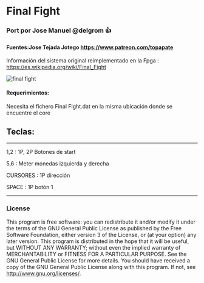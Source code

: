 # Final Fight

### Port por Jose Manuel @delgrom :+1: 
#### Fuentes:Jose Tejada Jotego https://www.patreon.com/topapate
Información del sistema original reimplementado en la Fpga : https://es.wikipedia.org/wiki/Final_Fight

![final fight](https://user-images.githubusercontent.com/31018768/93026858-5fc36180-f609-11ea-8279-f783c7fa5c44.jpg)

#### Requerimientos:

Necesita el fichero Final Fight.dat en la misma ubicación donde se encuentre el core

## Teclas:
--------------------------------------------------
1,2 :   1P, 2P Botones de start

5,6 :   Meter monedas izquierda y derecha

CURSORES : 1P dirección

SPACE    : 1P botón 1

---------------------------------------------------
### License


This program is free software: you can redistribute it and/or modify it under the terms of the GNU General Public License as published by the Free Software Foundation, either version 3 of the License, or (at your option) any later version.
This program is distributed in the hope that it will be useful, but WITHOUT ANY WARRANTY; without even the implied warranty of MERCHANTABILITY or FITNESS FOR A PARTICULAR PURPOSE. See the GNU General Public License for more details.
You should have received a copy of the GNU General Public License along with this program. If not, see http://www.gnu.org/licenses/.
